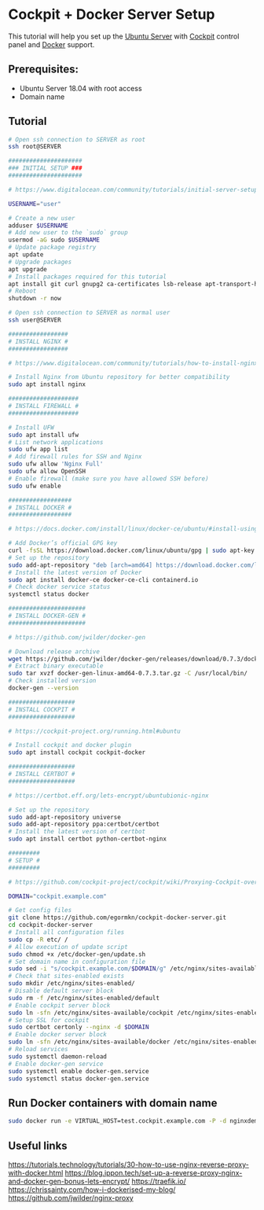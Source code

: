 # Cockpit + Docker Server Setup

This tutorial will help you set up the [Ubuntu Server](https://ubuntu.com/download/server/) with [Cockpit](https://cockpit-project.org/) control panel and [Docker](https://docs.docker.com/) support.

## Prerequisites:
- Ubuntu Server 18.04 with root access
- Domain name

## Tutorial

```bash
# Open ssh connection to SERVER as root
ssh root@SERVER
```

```bash
#####################
### INITIAL SETUP ### 
#####################

# https://www.digitalocean.com/community/tutorials/initial-server-setup-with-ubuntu-18-04

USERNAME="user"

# Create a new user
adduser $USERNAME
# Add new user to the `sudo` group
usermod -aG sudo $USERNAME
# Update package registry
apt update
# Upgrade packages
apt upgrade
# Install packages required for this tutorial
apt install git curl gnupg2 ca-certificates lsb-release apt-transport-https gnupg-agent software-properties-common
# Reboot
shutdown -r now
```

```bash
# Open ssh connection to SERVER as normal user
ssh user@SERVER
```

```bash
#################
# INSTALL NGINX #
#################

# https://www.digitalocean.com/community/tutorials/how-to-install-nginx-on-ubuntu-18-04

# Install Nginx from Ubuntu repository for better compatibility
sudo apt install nginx
```

```bash
####################
# INSTALL FIREWALL #
####################

# Install UFW
sudo apt install ufw
# List network applications
sudo ufw app list
# Add firewall rules for SSH and Nginx 
sudo ufw allow 'Nginx Full'
sudo ufw allow OpenSSH
# Enable firewall (make sure you have allowed SSH before)
sudo ufw enable
```

```bash
##################
# INSTALL DOCKER #
##################

# https://docs.docker.com/install/linux/docker-ce/ubuntu/#install-using-the-repository

# Add Docker’s official GPG key
curl -fsSL https://download.docker.com/linux/ubuntu/gpg | sudo apt-key add -
# Set up the repository
sudo add-apt-repository "deb [arch=amd64] https://download.docker.com/linux/ubuntu $(lsb_release -cs) stable"
# Install the latest version of Docker
sudo apt install docker-ce docker-ce-cli containerd.io
# Check docker service status
systemctl status docker
```

```bash
######################
# INSTALL DOCKER-GEN #
######################

# https://github.com/jwilder/docker-gen

# Download release archive
wget https://github.com/jwilder/docker-gen/releases/download/0.7.3/docker-gen-linux-amd64-0.7.3.tar.gz
# Extract binary executable
sudo tar xvzf docker-gen-linux-amd64-0.7.3.tar.gz -C /usr/local/bin/
# Check installed version
docker-gen --version
```

```bash
###################
# INSTALL COCKPIT #
###################

# https://cockpit-project.org/running.html#ubuntu

# Install cockpit and docker plugin
sudo apt install cockpit cockpit-docker
```

```bash
###################
# INSTALL CERTBOT #
###################

# https://certbot.eff.org/lets-encrypt/ubuntubionic-nginx

# Set up the repository
sudo add-apt-repository universe
sudo add-apt-repository ppa:certbot/certbot
# Install the latest version of certbot
sudo apt install certbot python-certbot-nginx
```

```bash
#########
# SETUP #
#########

# https://github.com/cockpit-project/cockpit/wiki/Proxying-Cockpit-over-NGINX

DOMAIN="cockpit.example.com"

# Get config files
git clone https://github.com/egormkn/cockpit-docker-server.git
cd cockpit-docker-server
# Install all configuration files
sudo cp -R etc/ /
# Allow execution of update script
sudo chmod +x /etc/docker-gen/update.sh
# Set domain name in configuration file
sudo sed -i "s/cockpit.example.com/$DOMAIN/g" /etc/nginx/sites-available/cockpit
# Check that sites-enabled exists
sudo mkdir /etc/nginx/sites-enabled/
# Disable default server block
sudo rm -f /etc/nginx/sites-enabled/default
# Enable cockpit server block
sudo ln -sfn /etc/nginx/sites-available/cockpit /etc/nginx/sites-enabled/
# Setup SSL for cockpit
sudo certbot certonly --nginx -d $DOMAIN
# Enable docker server block
sudo ln -sfn /etc/nginx/sites-available/docker /etc/nginx/sites-enabled/
# Reload services
sudo systemctl daemon-reload
# Enable docker-gen service
sudo systemctl enable docker-gen.service
sudo systemctl status docker-gen.service
```

## Run Docker containers with domain name

```bash
sudo docker run -e VIRTUAL_HOST=test.cockpit.example.com -P -d nginxdemos/hello
```

## Useful links
https://tutorials.technology/tutorials/30-how-to-use-nginx-reverse-proxy-with-docker.html
https://blog.ippon.tech/set-up-a-reverse-proxy-nginx-and-docker-gen-bonus-lets-encrypt/
https://traefik.io/
https://chrissainty.com/how-i-dockerised-my-blog/
https://github.com/jwilder/nginx-proxy
